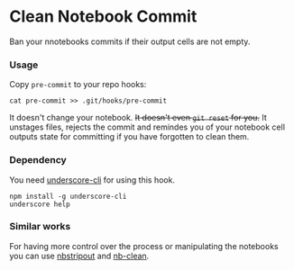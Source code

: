 # Clean Notebook Commit

Ban your nnotebooks commits if their output cells are not empty.

### Usage
Copy `pre-commit` to your repo hooks: 

    cat pre-commit >> .git/hooks/pre-commit
It doesn't change your notebook. ~~It doesn't even `git reset` for you.~~ It unstages files, rejects the commit and remindes you of your notebook cell outputs state for committing if you have forgotten to clean them.

### Dependency
You need [underscore-cli](https://github.com/ddopson/underscore-cli) for using this hook.

    npm install -g underscore-cli
    underscore help

### Similar works
For having more control over the process or manipulating the notebooks you can use [nbstripout](https://github.com/kynan/nbstripout) and [nb-clean](https://github.com/srstevenson/nb-clean).